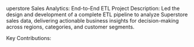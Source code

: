 uperstore Sales Analytics: End-to-End ETL Project
Description:
Led the design and development of a complete ETL pipeline to analyze Superstore sales data, delivering actionable business insights for decision-making across regions, categories, and customer segments.

Key Contributions:
